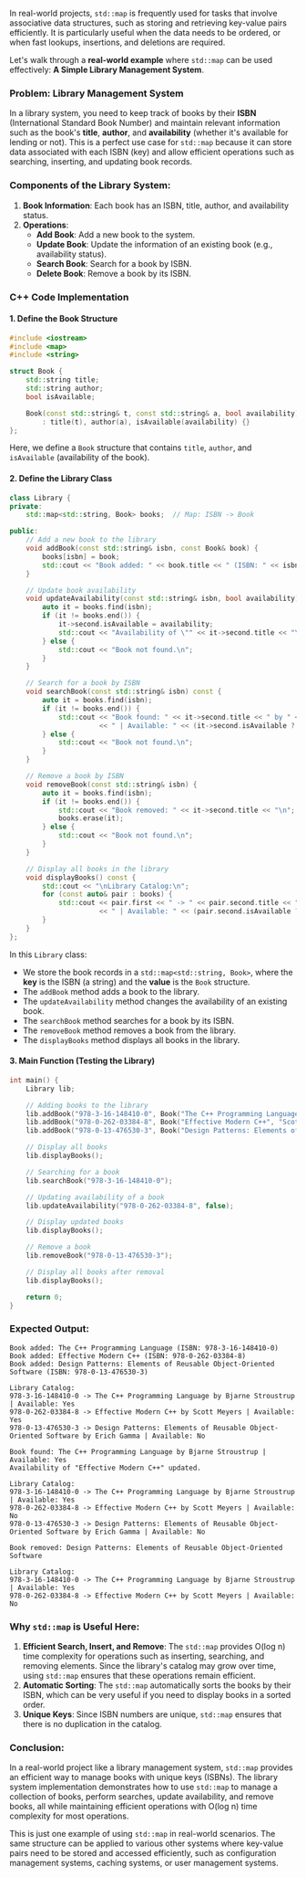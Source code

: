 In real-world projects, `std::map` is frequently used for tasks that involve associative data structures, such as storing and retrieving key-value pairs efficiently. It is particularly useful when the data needs to be ordered, or when fast lookups, insertions, and deletions are required.

Let's walk through a **real-world example** where `std::map` can be used effectively: **A Simple Library Management System**.

### Problem: Library Management System

In a library system, you need to keep track of books by their **ISBN** (International Standard Book Number) and maintain relevant information such as the book's **title**, **author**, and **availability** (whether it's available for lending or not). This is a perfect use case for `std::map` because it can store data associated with each ISBN (key) and allow efficient operations such as searching, inserting, and updating book records.

### Components of the Library System:
1. **Book Information**: Each book has an ISBN, title, author, and availability status.
2. **Operations**:
   - **Add Book**: Add a new book to the system.
   - **Update Book**: Update the information of an existing book (e.g., availability status).
   - **Search Book**: Search for a book by ISBN.
   - **Delete Book**: Remove a book by its ISBN.

### C++ Code Implementation

#### 1. Define the Book Structure

```cpp
#include <iostream>
#include <map>
#include <string>

struct Book {
    std::string title;
    std::string author;
    bool isAvailable;

    Book(const std::string& t, const std::string& a, bool availability)
        : title(t), author(a), isAvailable(availability) {}
};
```

Here, we define a `Book` structure that contains `title`, `author`, and `isAvailable` (availability of the book).

#### 2. Define the Library Class

```cpp
class Library {
private:
    std::map<std::string, Book> books;  // Map: ISBN -> Book

public:
    // Add a new book to the library
    void addBook(const std::string& isbn, const Book& book) {
        books[isbn] = book;
        std::cout << "Book added: " << book.title << " (ISBN: " << isbn << ")\n";
    }

    // Update book availability
    void updateAvailability(const std::string& isbn, bool availability) {
        auto it = books.find(isbn);
        if (it != books.end()) {
            it->second.isAvailable = availability;
            std::cout << "Availability of \"" << it->second.title << "\" updated.\n";
        } else {
            std::cout << "Book not found.\n";
        }
    }

    // Search for a book by ISBN
    void searchBook(const std::string& isbn) const {
        auto it = books.find(isbn);
        if (it != books.end()) {
            std::cout << "Book found: " << it->second.title << " by " << it->second.author 
                      << " | Available: " << (it->second.isAvailable ? "Yes" : "No") << "\n";
        } else {
            std::cout << "Book not found.\n";
        }
    }

    // Remove a book by ISBN
    void removeBook(const std::string& isbn) {
        auto it = books.find(isbn);
        if (it != books.end()) {
            std::cout << "Book removed: " << it->second.title << "\n";
            books.erase(it);
        } else {
            std::cout << "Book not found.\n";
        }
    }

    // Display all books in the library
    void displayBooks() const {
        std::cout << "\nLibrary Catalog:\n";
        for (const auto& pair : books) {
            std::cout << pair.first << " -> " << pair.second.title << " by " << pair.second.author
                      << " | Available: " << (pair.second.isAvailable ? "Yes" : "No") << "\n";
        }
    }
};
```

In this `Library` class:
- We store the book records in a `std::map<std::string, Book>`, where the **key** is the ISBN (a string) and the **value** is the `Book` structure.
- The `addBook` method adds a book to the library.
- The `updateAvailability` method changes the availability of an existing book.
- The `searchBook` method searches for a book by its ISBN.
- The `removeBook` method removes a book from the library.
- The `displayBooks` method displays all books in the library.

#### 3. Main Function (Testing the Library)

```cpp
int main() {
    Library lib;

    // Adding books to the library
    lib.addBook("978-3-16-148410-0", Book("The C++ Programming Language", "Bjarne Stroustrup", true));
    lib.addBook("978-0-262-03384-8", Book("Effective Modern C++", "Scott Meyers", true));
    lib.addBook("978-0-13-476530-3", Book("Design Patterns: Elements of Reusable Object-Oriented Software", "Erich Gamma", false));

    // Display all books
    lib.displayBooks();

    // Searching for a book
    lib.searchBook("978-3-16-148410-0");

    // Updating availability of a book
    lib.updateAvailability("978-0-262-03384-8", false);

    // Display updated books
    lib.displayBooks();

    // Remove a book
    lib.removeBook("978-0-13-476530-3");

    // Display all books after removal
    lib.displayBooks();

    return 0;
}
```

### Expected Output:
```
Book added: The C++ Programming Language (ISBN: 978-3-16-148410-0)
Book added: Effective Modern C++ (ISBN: 978-0-262-03384-8)
Book added: Design Patterns: Elements of Reusable Object-Oriented Software (ISBN: 978-0-13-476530-3)

Library Catalog:
978-3-16-148410-0 -> The C++ Programming Language by Bjarne Stroustrup | Available: Yes
978-0-262-03384-8 -> Effective Modern C++ by Scott Meyers | Available: Yes
978-0-13-476530-3 -> Design Patterns: Elements of Reusable Object-Oriented Software by Erich Gamma | Available: No

Book found: The C++ Programming Language by Bjarne Stroustrup | Available: Yes
Availability of "Effective Modern C++" updated.

Library Catalog:
978-3-16-148410-0 -> The C++ Programming Language by Bjarne Stroustrup | Available: Yes
978-0-262-03384-8 -> Effective Modern C++ by Scott Meyers | Available: No
978-0-13-476530-3 -> Design Patterns: Elements of Reusable Object-Oriented Software by Erich Gamma | Available: No

Book removed: Design Patterns: Elements of Reusable Object-Oriented Software

Library Catalog:
978-3-16-148410-0 -> The C++ Programming Language by Bjarne Stroustrup | Available: Yes
978-0-262-03384-8 -> Effective Modern C++ by Scott Meyers | Available: No
```

### Why `std::map` is Useful Here:
1. **Efficient Search, Insert, and Remove**: The `std::map` provides O(log n) time complexity for operations such as inserting, searching, and removing elements. Since the library's catalog may grow over time, using `std::map` ensures that these operations remain efficient.
2. **Automatic Sorting**: The `std::map` automatically sorts the books by their ISBN, which can be very useful if you need to display books in a sorted order.
3. **Unique Keys**: Since ISBN numbers are unique, `std::map` ensures that there is no duplication in the catalog.

### Conclusion:

In a real-world project like a library management system, `std::map` provides an efficient way to manage books with unique keys (ISBNs). The library system implementation demonstrates how to use `std::map` to manage a collection of books, perform searches, update availability, and remove books, all while maintaining efficient operations with O(log n) time complexity for most operations.

This is just one example of using `std::map` in real-world scenarios. The same structure can be applied to various other systems where key-value pairs need to be stored and accessed efficiently, such as configuration management systems, caching systems, or user management systems.